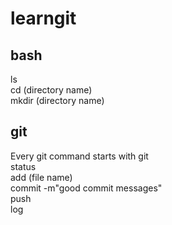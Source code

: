 # learngit
## bash
ls<br>
cd (directory name)<br>
mkdir (directory name)<br>

## git
Every git command starts with git<br>
status<br>
add (file name)<br>
commit -m"good commit messages"<br>
push<br>
log<br>

